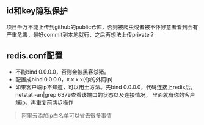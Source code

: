 ## id和key隐私保护
项目千万不能上传到github的public仓库，否则被爬虫或者被不怀好意者看到会有严重危害，最好commit到本地就行，之后再想法上传private？
## redis.conf配置
+ 不能bind 0.0.0.0，否则会被黑客杀猪。
+ 配置成bind 0.0.0.0，x.x.x.x(你的外网ip)
+ 如果客户端ip不知道，可以用土方法。先bind 0.0.0.0，代码连接上redis后，netstat -an|grep 6379查看该端口的状态以及连接情况，
里面就有你的客户端ip，再重复前两步操作
> 阿里云添加ip白名单可以省去很多事情
